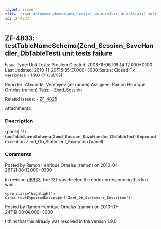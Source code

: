 ```yaml
---
layout: issue
title: "testTableNameSchema(Zend_Session_SaveHandler_DbTableTest) unit tests failure"
id: ZF-4833
---
```


ZF-4833: testTableNameSchema(Zend\_Session\_SaveHandler\_DbTableTest) unit tests failure
----------------------------------------------------------------------------------------

 Issue Type: Unit Tests: Problem Created: 2008-11-06T09:14:12.000+0000 Last Updated: 2010-11-20T15:35:37.000+0000 Status: Closed Fix version(s): - 1.9.0 (31/Jul/09)
 
 Reporter:  Alexander Veremyev (alexander)  Assignee:  Ramon Henrique Ornelas (ramon)  Tags: - Zend\_Session
 
 Related issues: - [ZF-4825](/issues/browse/ZF-4825)
 
 Attachments: 
### Description

{panel} 11) testTableNameSchema(Zend\_Session\_SaveHandler\_DbTableTest) Expected exception Zend\_Db\_Statement\_Exception {panel}

 

 

### Comments

Posted by Ramon Henrique Ornelas (ramon) on 2010-04-26T21:08:13.000+0000

In revision [r16933](http://framework.zend.com/code/changelog/Zend_Framework?cs=16933), line 121 was deleted the code corresponding this line was.

 
    <pre class="highlight">
    $this->setExpectedException('Zend_Db_Statement_Exception');


 

 

Posted by Ramon Henrique Ornelas (ramon) on 2010-07-24T19:08:06.000+0000

I think that this already was resolved in the version 1.9.0.

 

 